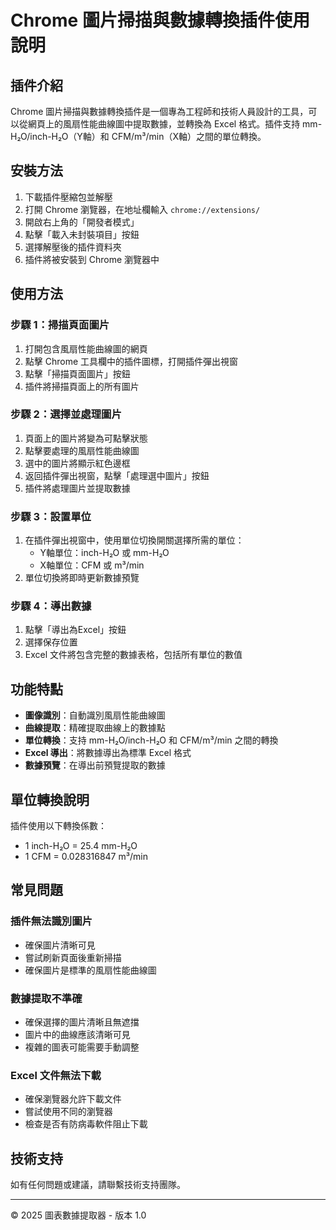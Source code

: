 # Chrome 圖片掃描與數據轉換插件使用說明

## 插件介紹

Chrome 圖片掃描與數據轉換插件是一個專為工程師和技術人員設計的工具，可以從網頁上的風扇性能曲線圖中提取數據，並轉換為 Excel 格式。插件支持 mm-H₂O/inch-H₂O（Y軸）和 CFM/m³/min（X軸）之間的單位轉換。

## 安裝方法

1. 下載插件壓縮包並解壓
2. 打開 Chrome 瀏覽器，在地址欄輸入 `chrome://extensions/`
3. 開啟右上角的「開發者模式」
4. 點擊「載入未封裝項目」按鈕
5. 選擇解壓後的插件資料夾
6. 插件將被安裝到 Chrome 瀏覽器中

## 使用方法

### 步驟 1：掃描頁面圖片

1. 打開包含風扇性能曲線圖的網頁
2. 點擊 Chrome 工具欄中的插件圖標，打開插件彈出視窗
3. 點擊「掃描頁面圖片」按鈕
4. 插件將掃描頁面上的所有圖片

### 步驟 2：選擇並處理圖片

1. 頁面上的圖片將變為可點擊狀態
2. 點擊要處理的風扇性能曲線圖
3. 選中的圖片將顯示紅色邊框
4. 返回插件彈出視窗，點擊「處理選中圖片」按鈕
5. 插件將處理圖片並提取數據

### 步驟 3：設置單位

1. 在插件彈出視窗中，使用單位切換開關選擇所需的單位：
   - Y軸單位：inch-H₂O 或 mm-H₂O
   - X軸單位：CFM 或 m³/min
2. 單位切換將即時更新數據預覽

### 步驟 4：導出數據

1. 點擊「導出為Excel」按鈕
2. 選擇保存位置
3. Excel 文件將包含完整的數據表格，包括所有單位的數值

## 功能特點

- **圖像識別**：自動識別風扇性能曲線圖
- **曲線提取**：精確提取曲線上的數據點
- **單位轉換**：支持 mm-H₂O/inch-H₂O 和 CFM/m³/min 之間的轉換
- **Excel 導出**：將數據導出為標準 Excel 格式
- **數據預覽**：在導出前預覽提取的數據

## 單位轉換說明

插件使用以下轉換係數：

- 1 inch-H₂O = 25.4 mm-H₂O
- 1 CFM = 0.028316847 m³/min

## 常見問題

### 插件無法識別圖片

- 確保圖片清晰可見
- 嘗試刷新頁面後重新掃描
- 確保圖片是標準的風扇性能曲線圖

### 數據提取不準確

- 確保選擇的圖片清晰且無遮擋
- 圖片中的曲線應該清晰可見
- 複雜的圖表可能需要手動調整

### Excel 文件無法下載

- 確保瀏覽器允許下載文件
- 嘗試使用不同的瀏覽器
- 檢查是否有防病毒軟件阻止下載

## 技術支持

如有任何問題或建議，請聯繫技術支持團隊。

---

© 2025 圖表數據提取器 - 版本 1.0
